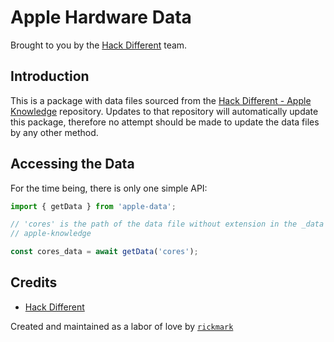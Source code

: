# Apple Hardware Data

Brought to you by the [Hack Different](https://hackdifferent.com) team.

## Introduction

This is a package with data files sourced from
the [Hack Different - Apple Knowledge](https://github.com/hack-different/apple-knowledge/tree/main/_data)
repository.  Updates to that repository will automatically update this package, therefore no attempt should
be made to update the data files by any other method.

## Accessing the Data

For the time being, there is only one simple API:

```js
import { getData } from 'apple-data';

// 'cores' is the path of the data file without extension in the _data directory of
// apple-knowledge

const cores_data = await getData('cores');
```

## Credits

* [Hack Different](https://hackdifferent.com)

Created and maintained as a labor of love by [`rickmark`](https://github.com/rickmark)